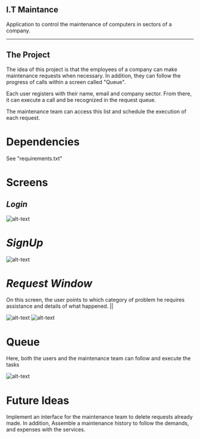 
I.T Maintance
-------------

Application to control the maintenance of computers in sectors of a company.

----------------
The Project
-



The idea of this project is that the employees of a company can make maintenance requests when necessary.
In addition, they can follow the progress of calls within a screen called "Queue".

Each user registers with their name, email and company sector.
From there, it can execute a call and be recognized in the request queue.

The maintenance team can access this list and schedule the execution of each request.

Dependencies
=
See "requirements.txt"

Screens
=
_Login_
-

![alt-text](assets/login.PNG "optional-title")

_SignUp_
=
![alt-text](assets/signup_screen.PNG "optional-title")

_Request Window_                                                                                                          
=                                                                                                                          

On this screen, the user points to which category of problem he requires assistance and details of what happened.  ||

![alt-text](assets/main_window.PNG "optional-title")                                                                   ![alt-text](assets/main_window_issue.PNG "optional-title")

Queue
=

Here, both the users and the maintenance team can follow and execute the tasks

![alt-text](assets/queue_screen.PNG "optional-title")

Future Ideas
=
Implement an interface for the maintenance team to delete requests already made. In addition,
Assemble a maintenance history to follow the demands, and expenses with the services.

